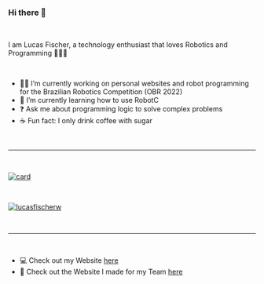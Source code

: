 ### Hi there 👋

</br>

I am Lucas Fischer, a technology enthusiast that loves Robotics and Programming 🤖👨‍💻

</br>

- 🧑‍💼 I’m currently working on personal websites and robot programming for the Brazilian Robotics Competition (OBR 2022)
- 📗 I’m currently learning how to use RobotC
- ❓ Ask me about programming logic to solve complex problems
- ☕ Fun fact: I only drink coffee with sugar

</br>

---

</br>

[![card](https://github-readme-stats.vercel.app/api?username=lucasfischerw&theme=dark&show_icons=true)](https://github.com/lucasfischerw/)

</br>

[![lucasfischerw](https://github-readme-stats.vercel.app/api/top-langs/?username=lucasfischerw&hide=html&layout=compact&theme=dark)](https://github.com/lucasfischerw/)

</br>

---

</br>

 - 💻 Check out my Website [here](https://www.lucasfischer.com.br)
 - 🙅 Check out the Website I made for my Team [here](https://www.lucasfischer.com.br/gewinner)

